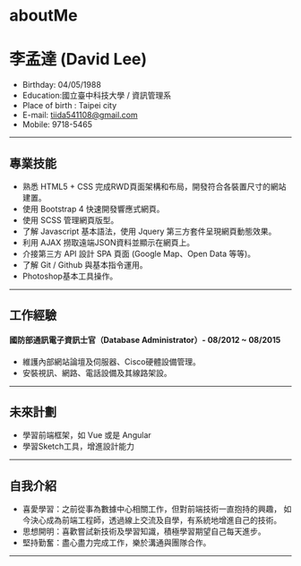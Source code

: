 # aboutMe
# 李孟達 (David Lee)

- Birthday: 04/05/1988
- Education:國立臺中科技大學 / 資訊管理系
- Place of birth : Taipei city
- E-mail: tiida541108@gmail.com
- Mobile: 9718-5465
<hr>

## 專業技能
- 熟悉 HTML5 + CSS 完成RWD頁面架構和布局，開發符合各裝置尺寸的網站建置。
- 使用 Bootstrap 4 快速開發響應式網頁。
- 使用 SCSS 管理網頁版型。
- 了解 Javascript 基本語法，使用 Jquery 第三方套件呈現網頁動態效果。
- 利用 AJAX 撈取遠端JSON資料並顯示在網頁上。
- 介接第三方 API 設計 SPA 頁面 (Google Map、Open Data 等等)。
- 了解 Git / Github 與基本指令運用。
- Photoshop基本工具操作。
<hr>

## 工作經驗

#### 國防部通訊電子資訊士官（Database Administrator）- 08/2012 ~ 08/2015

- 維護內部網站論壇及伺服器、Cisco硬體設備管理。
- 安裝視訊、網路、電話設備及其線路架設。
<hr>

## 未來計劃
- 學習前端框架，如 Vue 或是 Angular
- 學習Sketch工具，增進設計能力
<hr>

## 自我介紹
- 喜愛學習：之前從事為數據中心相關工作，但對前端技術一直抱持的興趣，
          如今決心成為前端工程師，透過線上交流及自學，有系統地增進自己的技術。
- 思想開明：喜歡嘗試新技術及學習知識，積極學習期望自己每天進步。
- 堅持勤奮：盡心盡力完成工作，樂於溝通與團隊合作。
<hr>
